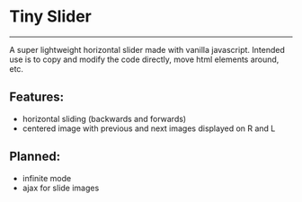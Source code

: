 # Tiny Slider
---

A super lightweight horizontal slider made with vanilla javascript. 
Intended use is to copy and modify the code directly, move html elements around, etc.



## Features:
 - horizontal sliding (backwards and forwards)
 - centered image with previous and next images displayed on R and L


## Planned:
 - infinite mode
 - ajax for slide images
